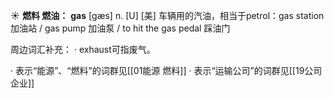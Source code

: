 ☀ <span class="category">**燃料 燃油：**</span>
<span class="vocabulary">**gas**</span> [ɡæs] 
<span class="definition">n. [U] [美] 车辆用的汽油，相当于petrol：</span>gas station 加油站 / gas pump 加油泵 / to hit the gas pedal 踩油门

周边词汇补充：
· exhaust可指废气。

· 表示“能源”、“燃料”的词群见[[01能源 燃料]]
· 表示“运输公司”的词群见[[19公司 企业]]
